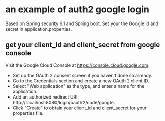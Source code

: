 # an example of auth2 google login

Based on Spring security 6.1 and Spring boot.
Set your the Google id and secret in application.properties.


## get your client_id and client_secret from google console
Visit the Google Cloud Console at https://console.cloud.google.com.
- Set up the OAuth 2 consent screen if you haven't done so already.
- Go to the Credentials section and create a new OAuth 2 client ID.
- Select "Web application" as the type, and enter a name for the application.
- Add an authorized redirect URI: http://localhost:8080/login/oauth2/code/google.
- Click "Create" to obtain your client_id and client_secret for your properties file.